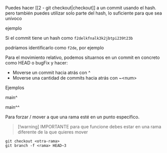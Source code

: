 Puedes hacer [[2 - git checkout|checkout]] a un commit usando el hash. pero también puedes utilizar solo parte del hash, lo suficiente para que sea unívoco

ejemplo

Si el commit tiene un hash como `f2delkfnalk3k2jbtpi239t23b`

podríamos identificarlo como `f2de`, por ejemplo

Para el movimiento relativo, podemos situarnos en un commit en concreto como HEAD o bugFix y hacer:

- Moverse un commit hacia atrás con ^
- Moverse una cantidad de commits hacia atrás con ~\<num>

Ejemplos

main^

main^^

Para forzar / mover a que una rama esté en un punto específico. 

> [!warning] IMPORTANTE
 > para que funcione debes estar en una rama diferente de la que quieres mover

```shell
git checkout <otra-rama> 
git branch -f <rama> HEAD~3
```